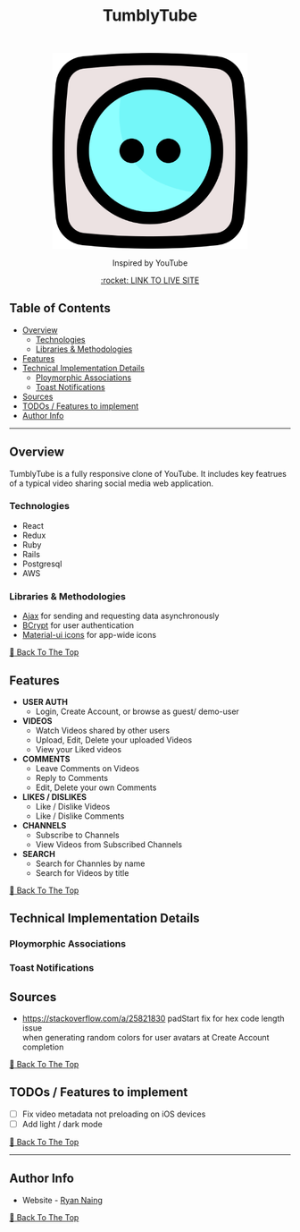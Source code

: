 <!-- markdownlint-disable-file MD033 -->

<h1 align="center"> TumblyTube </h1> <br>
<p align="center">
    <a href="https://tumblytube.herokuapp.com/">
        <img alt="TumblyTube" title="TumblyTube" src="app/assets/images/logo.svg" width="350">
    </a>
</p>

<p align="center" > Inspired by YouTube </p>
<p align="center" > <a href="https://tumblytube.herokuapp.com/"> :rocket: LINK TO LIVE SITE </a></p>

## Table of Contents

- [Overview](#overview)
  - [Technologies](#technologies)
  - [Libraries & Methodologies](#libraries--methodologies)
- [Features](#features)
- [Technical Implementation Details](#technical-implementation-details)
  - [Ploymorphic Associations](#ploymorphic-associations)
  - [Toast Notifications](#toast-notifications)
- [Sources](#sources)
- [TODOs / Features to implement](#todos--features-to-implement)
- [Author Info](#author-info)

---

## Overview

TumblyTube is a fully responsive clone of YouTube.
It includes key featrues of a typical video sharing social media web application.

### Technologies

- React
- Redux
- Ruby
- Rails
- Postgresql
- AWS

### Libraries & Methodologies

- [Ajax](https://api.jquery.com/jQuery.ajax/) for sending and requesting data asynchronously
- [BCrypt](https://github.com/bcrypt-ruby/bcrypt-ruby) for user authentication
- [Material-ui icons](https://github.com/mui-org/material-ui/blob/master/docs/src/pages/components/material-icons/material-icons.md) for app-wide icons

[:arrow_up_small: Back To The Top](#table-of-contents)

## Features

- **USER AUTH**
  - Login, Create Account, or browse as guest/ demo-user
- **VIDEOS**
  - Watch Videos shared by other users
  - Upload, Edit, Delete your uploaded Videos
  - View your Liked videos
- **COMMENTS**
  - Leave Comments on Videos
  - Reply to Comments
  - Edit, Delete your own Comments
- **LIKES / DISLIKES**
  - Like / Dislike Videos
  - Like / Dislike Comments
- **CHANNELS**
  - Subscribe to Channels
  - View Videos from Subscribed Channels
- **SEARCH**
  - Search for Channles by name
  - Search for Videos by title

[:arrow_up_small: Back To The Top](#table-of-contents)

## Technical Implementation Details

### Ploymorphic Associations

### Toast Notifications

## Sources

- https://stackoverflow.com/a/25821830
  padStart fix for hex code length issue <br>
  when generating random colors for user avatars at Create Account completion

[:arrow_up_small: Back To The Top](#table-of-contents)

## TODOs / Features to implement

- [ ] Fix video metadata not preloading on iOS devices
- [ ] Add light / dark mode

[:arrow_up_small: Back To The Top](#table-of-contents)

---

## Author Info

- Website - [Ryan Naing]()

[:arrow_up_small: Back To The Top](#table-of-contents)
